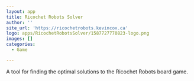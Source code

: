 ```yaml
---
layout: app
title: Ricochet Robots Solver
author: ''
site_url: 'https://ricochetrobots.kevincox.ca'
logo: apps/RicochetRobotsSolver/1587727770823-logo.png
images: []
categories:
  - Game

---
```

A tool for finding the optimal solutions to the Ricochet Robots board game.

